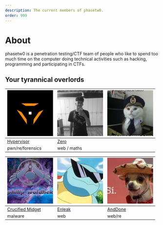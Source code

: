 ```yaml
---
description: The current members of phasetw0.
order: 999
---
```



# About

phasetw0 is a penetration testing/CTF team of people who like to spend too much time on the computer doing technical activities such as hacking, programming and participating in CTFs.

## Your tyrannical overlords

|  <img src="assets/hypervisor.jpg" alt="Hypervisor" width="150"/>  | <img src="/assets/charif.jpg" alt="Charif" width="150"/> | <img src="assets/zero.png" alt="zero" width="150"/> |
| ------------- | ------------- | ------------- | 
| [Hypervisor](https://twitter.com/hypervis0r)    |    [Zero](https://github.com/Nameless-chan) |
| pwn/re/forensics |     web / maths |

| <img src="/assets/crucified.png" alt="crucified midget" width="150"/>  |  <img src="/assets/enleak.jpg" alt="Enleak" width="150"/>  |  <img src="/assets/anddone.jpeg" alt="AndDone" width="150"/>  | 
| ------------- | ------------- | ------------- | 
|   [Crucified Midget](https://github.com/11philip22)  |   [Enleak](https://twitter.com/0xenleak)            | [AndDone](https://hackerone.com/anddone?type=user) | 
| malware  |    web         |  web/re | 
